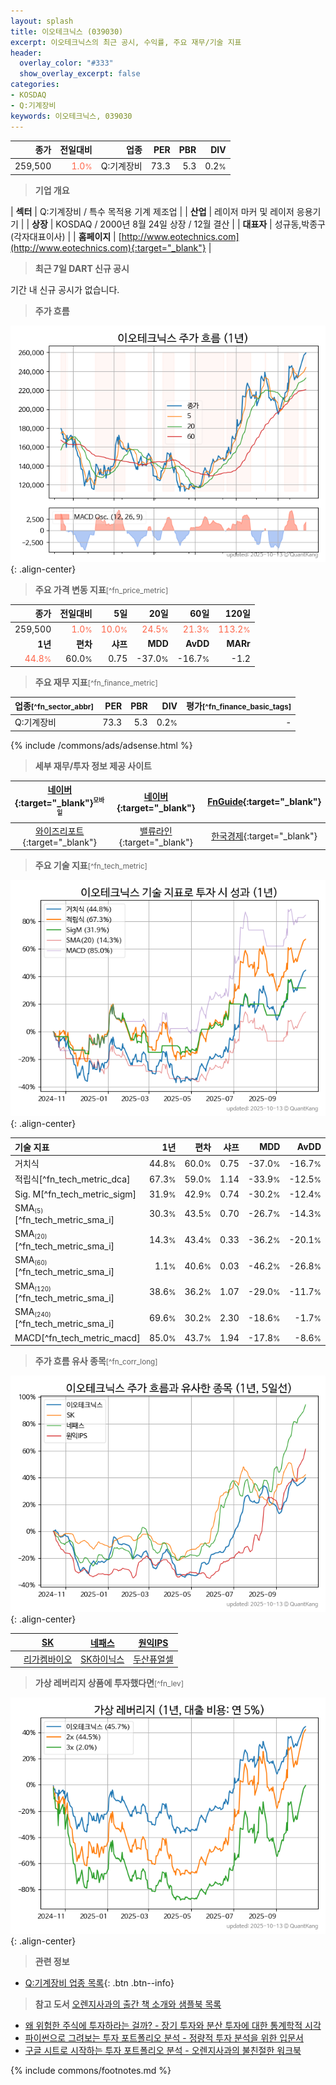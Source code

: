 ```yaml
---
layout: splash
title: 이오테크닉스 (039030)
excerpt: 이오테크닉스의 최근 공시, 수익률, 주요 재무/기술 지표
header:
  overlay_color: "#333"
  show_overlay_excerpt: false
categories:
- KOSDAQ
- Q:기계장비
keywords: 이오테크닉스, 039030
---
```


| **종가** | **전일대비** | **업종** | **PER** | **PBR** | **DIV** |
| -------: | -----------: | -------: | ------: | ------: | ------: |
| 259,500 | <span style="color: tomato">1.0<small>%</small></span> | Q:기계장비 | 73.3 | 5.3 | 0.2<small>%</small> |

<!-- more -->


> **기업 개요**<a id="company"></a>

| <span style="white-space:nowrap;">**섹터**</span> | Q:기계장비 / 특수 목적용 기계 제조업 |
| <span style="white-space:nowrap;">**산업**</span> | 레이저 마커 및 레이저 응용기기 |
| <span style="white-space:nowrap;">**상장**</span> | KOSDAQ / 2000년 8월 24일 상장 / 12월 결산 |
| <span style="white-space:nowrap;">**대표자**</span> | 성규동,박종구(각자대표이사) |
| <span style="white-space:nowrap;">**홈페이지**</span> | [http://www.eotechnics.com](http://www.eotechnics.com){:target="_blank"} |


> **최근 7일 DART 신규 공시**<a id="dart"></a>

기간 내 신규 공시가 없습니다.


> **주가 흐름**<a id="price"></a>

![039030](/stock/images/039030.png){: .align-center}


> **주요 가격 변동 지표**<small>[^fn_price_metric]</small>

| **종가** | **전일대비** | **5일** | **20일** | **60일** | **120일** |
| -------: | -----------: | ------: | -------: | -------: | --------: |
| 259,500 | <span style="color: tomato">1.0<small>%</small></span> | <span style="color: tomato">10.0<small>%</small></span> | <span style="color: tomato">24.5<small>%</small></span> | <span style="color: tomato">21.3<small>%</small></span> | <span style="color: tomato">113.2<small>%</small></span> |
| **1년** | **편차** | **샤프** | **MDD** | **AvDD** | **MARr** |
| <span style="color: tomato">44.8<small>%</small></span> | 60.0<small>%</small> | 0.75 | -37.0<small>%</small> | -16.7<small>%</small> | -1.2 |


> **주요 재무 지표**<small>[^fn_finance_metric]</small>

| **업종**<small>[^fn_sector_abbr]</small> | **PER** | **PBR** | **DIV** | **평가**<small>[^fn_finance_basic_tags]</small> |
| :--------------------------------------- | ------: | ------: | ------: | ----------------------------------------------: |
| Q:기계장비 | 73.3 | 5.3 | 0.2<small>%</small> | - |



{% include /commons/ads/adsense.html %}

> **세부 재무/투자 정보 제공 사이트**

| [네이버](https://m.stock.naver.com/domestic/stock/039030/finance/summary){:target="_blank"}<sup><small>모바일</small></sup> | [네이버](https://finance.naver.com/item/coinfo.naver?code=039030){:target="_blank"} | [FnGuide](https://comp.fnguide.com/SVO2/ASP/SVD_Invest.asp?gicode=A039030&MenuYn=Y){:target="_blank"} |
| :---: | :---: | :---: |
| [와이즈리포트](https://comp.wisereport.co.kr/company/c1040001.aspx?cmp_cd=039030){:target="_blank"} | [밸류라인](https://www.valueline.co.kr/finance/summary/039030){:target="_blank"} | [한국경제](https://markets.hankyung.com/stock/039030/financial-summary){:target="_blank"} |


> **주요 기술 지표**<small>[^fn_tech_metric]</small>


![039030](/stock/images/039030_tech.png){: .align-center}

| **기술 지표** | **1년** | **편차** | **샤프** | **MDD** | **AvDD** |
| :------------ | ------: | -----------: | -------: | ------: | -------: |
| 거치식 | 44.8<small>%</small> | 60.0<small>%</small> | 0.75 | -37.0<small>%</small> | -16.7<small>%</small> |
| 적립식[^fn_tech_metric_dca] | 67.3<small>%</small> | 59.0<small>%</small> | 1.14 | -33.9<small>%</small> | -12.5<small>%</small> |
| Sig. M[^fn_tech_metric_sigm] | 31.9<small>%</small> | 42.9<small>%</small> | 0.74 | -30.2<small>%</small> | -12.4<small>%</small> |
| SMA<small><sub>(5)</sub></small>[^fn_tech_metric_sma_i] | 30.3<small>%</small> | 43.5<small>%</small> | 0.70 | -26.7<small>%</small> | -14.3<small>%</small> |
| SMA<small><sub>(20)</sub></small>[^fn_tech_metric_sma_i] | 14.3<small>%</small> | 43.4<small>%</small> | 0.33 | -36.2<small>%</small> | -20.1<small>%</small> |
| SMA<small><sub>(60)</sub></small>[^fn_tech_metric_sma_i] | 1.1<small>%</small> | 40.6<small>%</small> | 0.03 | -46.2<small>%</small> | -26.8<small>%</small> |
| SMA<small><sub>(120)</sub></small>[^fn_tech_metric_sma_i] | 38.6<small>%</small> | 36.2<small>%</small> | 1.07 | -29.0<small>%</small> | -11.7<small>%</small> |
| SMA<small><sub>(240)</sub></small>[^fn_tech_metric_sma_i] | 69.6<small>%</small> | 30.2<small>%</small> | 2.30 | -18.6<small>%</small> | -1.7<small>%</small> |
| MACD[^fn_tech_metric_macd] | 85.0<small>%</small> | 43.7<small>%</small> | 1.94 | -17.8<small>%</small> | -8.6<small>%</small> |


> **주가 흐름 유사 종목**<a id="corr"></a><small>[^fn_corr_long]</small>

![039030](/stock/images/039030_corr.png){: .align-center}

|       | [SK](/034730/) | [네패스](/033640/) | [원익IPS](/240810/) |
| :---: | :------------------------------------: | :------------------------------------: | :------------------------------------: |
|       | [리가켐바이오](/141080/) | [SK하이닉스](/000660/) | [두산퓨얼셀](/336260/) |


> **가상 레버리지 상품에 투자했다면**<a id="2x"></a><small>[^fn_lev]</small>

![039030](/stock/images/039030_2x.png){: .align-center}


> **관련 정보**

- [Q:기계장비 업종 목록](/stats/sector/kosdaq_업종_기계장비_종목/){: .btn .btn--info}

> **참고 도서** [오렌지사과의 출간 책 소개와 샘플북 목록](https://kongdori.tistory.com/691)

- [왜 위험한 주식에 투자하라는 걸까? - 장기 투자와 분산 투자에 대한 통계학적 시각](https://kongdori.tistory.com/421)
- [파이썬으로 그려보는 투자 포트폴리오 분석  - 정량적 투자 분석을 위한 입문서](https://kongdori.tistory.com/643)
- [구글 시트로 시작하는 투자 포트폴리오 분석 - 오렌지사과의 불친절한 워크북](https://kongdori.tistory.com/449)


{% include commons/footnotes.md %}